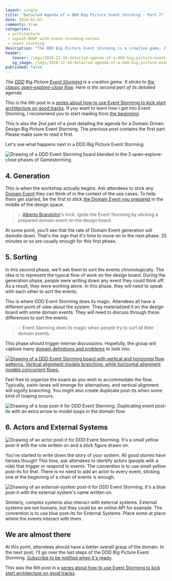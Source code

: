 ```yaml
---
layout: single
title: "Detailed Agenda of a DDD Big Picture Event Storming - Part 2"
date: 2019-01-03
comments: true
categories:
 - architecture
 - squash-BDUF-with-event-storming-series
 - event storming
description: "The DDD Big Picture Event Storming is a creative game. It sticks to the classic open-explore-close flow. Here is the second part of its detailed agenda. This post goes over the generation of Domain Events, their collective sorting and the addition of actors and external systems to the picture."
header:
   teaser: /imgs/2018-12-16-detailed-agenda-of-a-ddd-big-picture-event-storming-part-2/event-storming-3-phases-game-teaser.jpeg
   og_image: /imgs/2018-12-16-detailed-agenda-of-a-ddd-big-picture-event-storming-part-2/event-storming-3-phases-game-og.jpeg
published: false
---
```

_The_ [_DDD_](https://en.wikipedia.org/wiki/Domain-driven_design) _Big Picture_ [_Event Storming_](https://www.eventstorming.com/) is a _creative game. It sticks to [the classic open-explore-close flow](https://gamestorming.com/). Here is the second part of its detailed agenda._

This is the 6th post in a [series about how to use Event Storming to kick start architecture on good tracks](/categories/#squash-bduf-with-event-storming-series). If you want to learn how I got into Event Storming, I recommend you to start reading from [the beginning](/misadventures-with-big-design-up-front/).

This is also the 2nd part of a post detailing the agenda for a Domain Driven Design Big Picture Event Storming. The previous post contains the first part. Please make sure to read it first.

Let's see what happens next in a DDD Big Picture Event Storming

![Drawing of a DDD Event Storming board blended in the 3 open-explore-close phases of Gamestorming]({{site.url}}/imgs/2018-12-16-detailed-agenda-of-a-ddd-big-picture-event-storming-part-2/event-storming-3-phases-game.jpeg)

## 4. Generation


This is when the workshop actually begins. Ask attendees to stick any [Domain Event](https://martinfowler.com/eaaDev/DomainEvent.html) they can think of in the context of the use cases. To help them get started, be the first to stick [the Domain Event you prepared](/how-to-prepare-a-ddd-big-picture-event-storming-workshop/) in the middle of the design space.

> 💡 [Alberto Brandolini](https://twitter.com/ziobrando)'s trick: ignite the Event Storming by sticking a prepared domain event on the design board.

At some point, you'll see that the rate of Domain Event generation will dwindle down. That's the sign that it's time to move on to the next phase. 25 minutes or so are usually enough for this first phase.

## 5. Sorting

In this second phase, we'll ask them to sort the events chronologically. The idea is to represent the typical flow of work on the design board. During the generation phase, people were writing down any event they could think off. As a result, they were working alone. In this phase, they will need to speak with each other to sort the events.

This is where DDD Event Storming does its magic. Attendees all have a different point of view about the system. They materialized it on the design board with some domain events. They will need to discuss through these differences to sort the events.

> 💡 Event Storming does its magic when people try to sort all their domain events.

This phase should trigger intense discussions. Hopefully, the group will capture many [domain definitions and problems](/detailed-agenda-of-a-ddd-big-picture-event-storming-part-1/) to look into.

[![Drawing of a DDD Event Storming board with vertical and horizontal flow patterns. Vertical alignment models branching, while horizontal alignment models concurrent flows.]({{site.url}}/imgs/2018-12-16-detailed-agenda-of-a-ddd-big-picture-event-storming-part-2/flow-patterns-small.jpeg)]({{site.url}}/imgs/2018-12-16-detailed-agenda-of-a-ddd-big-picture-event-storming-part-2/flow-patterns.jpeg)

Feel free to organize the board as you wish to accommodate the flow. Typically, swim-lanes will emerge for alternatives, and vertical alignment will signify branching. You might also create duplicate post-its when some kind of looping occurs.

![Drawing of a loop post-it for DDD Event Storming. Duplicating event post-its with an extra arrow to model loops in the domain flow.]({{site.url}}/imgs/2018-12-16-detailed-agenda-of-a-ddd-big-picture-event-storming-part-2/loop-post-it.png)

## 6. Actors and External Systems

![Drawing of an actor post-it for DDD Event Storming. It's a small yellow post-it with the role written on and a stick figure drawn on.]({{site.url}}/imgs/2018-12-16-detailed-agenda-of-a-ddd-big-picture-event-storming-part-2/actor-post-it.png)

You've started to write down the story of your system. All good stories have heroes though! This time, ask attendees to identify actors (people with a role) that trigger or respond to events. The convention is to use small yellow post-its for that. There is no need to add an actor to every event, sticking one at the beginning of a chain of events is enough.

![Drawing of an external-system post-it for DDD Event Storming. It's a blue post-it with the external system's name written on.]({{site.url}}/imgs/2018-12-16-detailed-agenda-of-a-ddd-big-picture-event-storming-part-2/external-system-post-it.png)

Similarly, complex systems also interact with external systems. External systems are not humans, but they could be an online API for example. The convention is to use blue post-its for External Systems. Place some at place where the events interact with them.

## We are almost there

At this point, attendees should have a better overall grasp of the domain. In the next post, I'll go over the last steps of the DDD Big Picture Event Storming. [Subscribe to be notified when it's ready](http://eepurl.com/dxKE95).

This was the 6th post in a [series about how to use Event Storming to kick start architecture on good tracks](/categories/#squash-bduf-with-event-storming-series).
